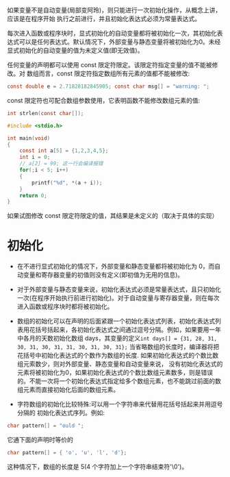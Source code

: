 如果变量不是自动变量(局部变阿玲)，则只能进行一次初始化操作，从概念上讲，应该是在程序开始 执行之前进行，并且初始化表达式必须为常量表达式。

每次进入函数或程序块时，显式初始化的自动变量都将被初始化一次，其初始化表达式可以是任何表达式。默认情况下，外部变量与静态变量将被初始化为0。未经显式初始化的自动变量的值为未定义值(即无效值)。

任何变量的声明都可以使用 const 限定符限定。该限定符指定变量的值不能被修改。对 数组而言，const 限定符指定数组所有元素的值都不能被修改:
```c
const double e = 2.71828182845905; const char msg[] = "warning: ";
```

const 限定符也可配合数组参数使用，它表明函数不能修改数组元素的值:
```c
int strlen(const char[]);
```

```c
#include <stdio.h>

int main(void)
{
    const int a[5] = {1,2,3,4,5};
    int i = 0;
    // a[2] = 99; 这一行会编译报错
    for(;i < 5; i++)
    {
        printf("%d", *(a + i));
    }
    return 0;
}
```

如果试图修改 const 限定符限定的值，其结果是未定义的（取决于具体的实现）

# 初始化

- 在不进行显式初始化的情况下，外部变量和静态变量都将被初始化为 0，而自动变量和寄存器变量的初值则没有定义(即初值为无用的信息)。

- 对于外部变量与静态变量来说，初始化表达式必须是常量表达式，且只初始化一次(在程序开始执行前进行初始化)。对于自动变量与寄存器变量，则在每次进入函数或程序块时都将被初始化。

- 数组的初始化可以在声明的后面紧跟一个初始化表达式列表，初始化表达式列表用花括号括起来，各初始化表达式之间通过逗号分隔。例如，如果要用一年中各月的天数初始化数组 days，其变量的定义`int days[] = {31, 28, 31, 30, 31, 30, 31, 31, 30, 31, 30, 31};` 当省略数组的长度时，编译器将把花括号中初始化表达式的个数作为数组的长度. 如果初始化表达式的个数比数组元索数少，则对外部变量、静态变量和自动变量来说， 没有初始化表达式的元素将被初始化为0，如果初始化表达式的个数比数组元素数多，则是错误的。不能一次将一个初始化表达式指定给多个数组元素，也不能跳过前面的数组元素而直接初始化后面的数组元素。

- 字符数组的初始化比较特殊:可以用一个字符串来代替用花括号括起来并用逗号分隔的 初始化表达式序列。例如:
```c
char pattern[] = "ould ";
```
它通下面的声明时等价的
```c
char pattern[] = { 'o', 'u', 'l', 'd'};
```

这种情况下，数组的长度是 5(4 个字符加上一个字符串结束符'\0')。